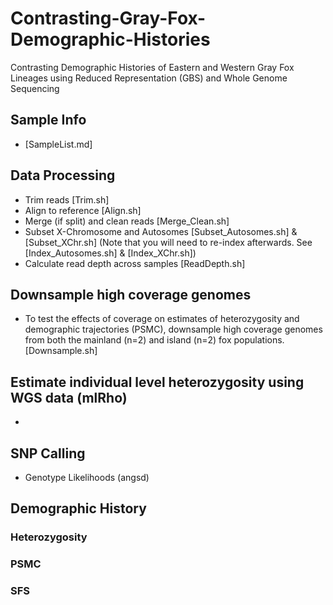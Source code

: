 # Contrasting-Gray-Fox-Demographic-Histories
Contrasting Demographic Histories of Eastern and Western Gray Fox Lineages using Reduced Representation (GBS) and Whole Genome Sequencing

## **Sample Info**
* [SampleList.md]

## **Data Processing**
* Trim reads [Trim.sh]
* Align to reference [Align.sh]
* Merge (if split) and clean reads [Merge_Clean.sh]
* Subset X-Chromosome and Autosomes [Subset_Autosomes.sh] & [Subset_XChr.sh] (Note that you will need to re-index afterwards. See [Index_Autosomes.sh] & [Index_XChr.sh])
* Calculate read depth across samples [ReadDepth.sh]

## Downsample high coverage genomes
* To test the effects of coverage on estimates of heterozygosity and demographic trajectories (PSMC), downsample high coverage genomes from both the mainland (n=2) and island (n=2) fox populations. [Downsample.sh]

## Estimate individual level heterozygosity using WGS data (mlRho)
*

## SNP Calling
* Genotype Likelihoods (angsd)

## Demographic History

### Heterozygosity

### PSMC

### SFS
